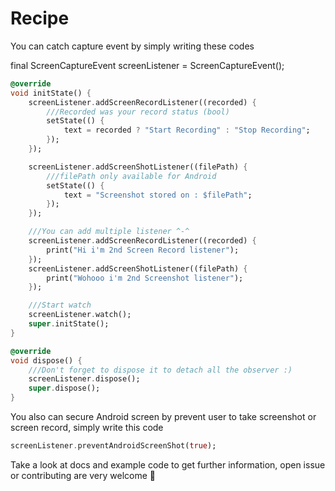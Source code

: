 # Recipe
You can catch capture event by simply writing these codes

final ScreenCaptureEvent screenListener = ScreenCaptureEvent();

```dart
@override
void initState() {
    screenListener.addScreenRecordListener((recorded) {
        ///Recorded was your record status (bool)
        setState(() {
            text = recorded ? "Start Recording" : "Stop Recording";
        });
    });

    screenListener.addScreenShotListener((filePath) {
        ///filePath only available for Android
        setState(() {
            text = "Screenshot stored on : $filePath";
        });
    });

    ///You can add multiple listener ^-^
    screenListener.addScreenRecordListener((recorded) {
        print("Hi i'm 2nd Screen Record listener");
    });
    screenListener.addScreenShotListener((filePath) {
        print("Wohooo i'm 2nd Screenshot listener");
    });

    ///Start watch
    screenListener.watch();
    super.initState();
}

@override
void dispose() {
    ///Don't forget to dispose it to detach all the observer :)
    screenListener.dispose();
    super.dispose();
}
```

You also can secure Android screen by prevent user to take screenshot or screen record, simply write this code


```dart
screenListener.preventAndroidScreenShot(true);
```

Take a look at docs and example code to get further information, open issue or contributing are very welcome 🙌

